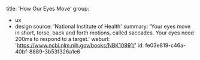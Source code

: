 title: 'How Our Eyes Move'
group:
  - ux
  - design
source: 'National Institute of Health'
summary: 'Your eyes move in short, terse, back and forth motions, called saccades. Your eyes need 200ms to respond to a target.'
weburl: 'https://www.ncbi.nlm.nih.gov/books/NBK10991/'
id: fe03e819-c46a-40bf-8889-3b53f326a1e6
